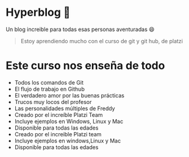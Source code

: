 # Hyperblog 🦅
Un blog increible para todas esas personas aventuradas  😄

>Estoy aprendiendo mucho con el curso de git y git hub, de platzi
>

# Este curso nos enseña de todo
* Todos los comandos de Git
* El flujo de trabajo en Github
* El verdadero amor por las buenas prácticas
* Trucos muy locos del profesor
* Las personalidades múltiples de Freddy
* Creado por el increíble Platzi Team
* Incluye ejemplos en Windows, Linux y Mac
* Disponible para todas las edades
* Creado por el increible Platzi team
* Incluye ejemplos en windows,Linux y Mac
* Disponible para todas las edades
